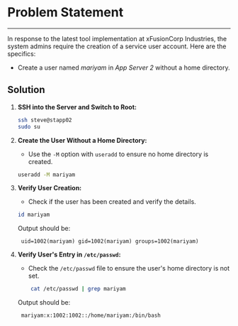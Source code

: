 # Problem Statement

---
In response to the latest tool implementation at xFusionCorp Industries, the system admins require the creation of a service user account. Here are the specifics:

- Create a user named _mariyam_ in _App Server 2_ without a home directory.

## Solution

1. **SSH into the Server and Switch to Root:**

   ```bash
   ssh steve@stapp02
   sudo su
   ```

2. **Create the User Without a Home Directory:**
   - Use the `-M` option with `useradd` to ensure no home directory is created.

   ```bash
   useradd -M mariyam
   ```

3. **Verify User Creation:**
   - Check if the user has been created and verify the details.

   ```bash
   id mariyam
   ```

   Output should be:

     ```plain
      uid=1002(mariyam) gid=1002(mariyam) groups=1002(mariyam)
     ```

4. **Verify User's Entry in `/etc/passwd`:**
   - Check the `/etc/passwd` file to ensure the user's home directory is not set.

   ```bash
       cat /etc/passwd | grep mariyam
   ```

    Output should be:

   ```plain
    mariyam:x:1002:1002::/home/mariyam:/bin/bash
   ```
